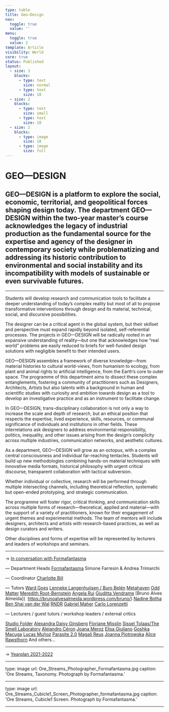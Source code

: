 ```yaml
---
type: table
title: Geo—Design
nav:
  toggle: true
  value: ''
menu:
  toggle: true
  value: 2
template: Article
visibility: World
core: true
status: Published
layout:
  - size: 3
    blocks:
      - type: text
        size: normal
      - type: text
        size: 10
  - size: 2
    blocks:
      - type: text
        size: small
      - type: text
        size: 10
  - size: 2
    blocks:
      - type: image
        size: 10
      - type: image
        size: full
---
```


# GEO—DESIGN

## GEO—DESIGN is a platform to explore the social, economic, territorial, and geopolitical forces shaping design today. The department GEO—DESIGN within the two-year master’s course acknowledges the legacy of industrial production as the fundamental source for the expertise and agency of the designer in contemporary society while problematizing and addressing its historic contribution to environmental and social instability and its incompatibility with models of sustainable or even survivable futures.

---

Students will develop research and communication tools to facilitate a deeper understanding of today’s complex reality but most of all to propose transformative interventions through design and its material, technical, social, and discursive possibilities. 

The designer can be a critical agent in the global system, but their skillset and perspective must expand rapidly beyond isolated, self-referential processes. The projects in GEO—DESIGN will be radically rooted in an expansive understanding of reality—but one that acknowledges how “real world” problems are easily reduced to briefs for well-funded design solutions with negligible benefit to their intended users. 

GEO—DESIGN assembles a framework of diverse knowledge—from material histories to cultural world-views, from humanism to ecology, from plant and animal rights to artificial intelligence, from the Earth’s core to outer space. 
The programme of this department aims to dissect these complex entanglements, fostering a community of practitioners such as Designers, Architects, Artists but also talents with a background in human and scientific studies with curiosity and ambition towards design as a tool to develop an investigative practice and as an instrument to facilitate change. 

In GEO—DESIGN, trans-disciplinary collaboration is not only a way to increase the scale and depth of research, but an ethical position that respects the expertise, lived experience, skills, resources, or communal significance of individuals and institutions in other fields. These interrelations ask designers to address environmental responsibility, politics, inequality, and other issues arising from the design’s complicity across multiple industries, communication networks, and aesthetic cultures. 

As a department, GEO—DESIGN will grow as an octopus, with a complex central consciousness and individual far-reaching tentacles. Students will build up new methodologies combining hands-on material techniques with innovative media formats, historical philosophy with urgent critical discourse, transparent collaboration with tactical subversion. 

Whether individual or collective, research will be performed through multiple intersecting channels, including theoretical reflection, systematic but open-ended prototyping, and strategic communication. 

The programme will foster rigor, critical thinking, and communication skills across multiple forms of research—theoretical, applied and material—with the support of a variety of practitioners, known for their engagement of urgent themes and experimental methods. The team of mentors will include designers, architects and artists with research-based practices, as well as design curators and writers. 

Other disciplines and forms of expertise will be represented by lecturers and leaders of workshops and seminars.

---

→ [In conversation with Formafantasma](https://www.designacademy.nl/p/about-dae/news/in-conversation-with-formafantasma)

— Department Heads
[Formafantasma](https://www.designacademy.nl/p/about-dae/community/formafantasma)
Simone Farresin & Andrea Trimarchi

— Coordinator 
[Charlotte Bijl](/p/about-dae/community/charlotte-bijl)

— Tutors
[Ward Goes](www.wardgoes.com) 
[Lenneke Langenhuijsen / Buro Belén](www.burobelen.com)
[Metahaven](http://metahaven.net)
[Odd Matter](https://oddmatterstudio.com)
[Meredith Root-Bernstein](https://www.linkedin.com/in/meredith-root-bernstein-18685722/?originalSubdomain=fr) 
[Angela Rui](http://www.angelarui.it) 
[Giuditta Vendrame](http://giudittavendrame.net) 
[Bruno Alves Almeida](  https://brunoalvesalmeida.wordpress.com/bruno/)
[Nadine Botha](https://nadinebotha.com)
[Ben Shai van der Wal](https://adbk-nuernberg.de/akademie/professorinnen-und-professoren/ben-shai-van-der-wal/)
[RNDR](https://rndr.studio)
[Gabriel Maher](https://www.gabrielmaher.xyz)
[Carlo Lorenzetti](https://www.carlolorenzetti.com/) 

— Lecturers / guest tutors / workshop leaders / external critics 

[Studio Folder](http://www.studiofolder.it)
[Alexandra Daisy Ginsberg](https://www.daisyginsberg.com) 
[Floriane Misslin](http://florianemisslin.com)
[Sissel Tolaas/The Smell Laboratory](https://www.thesmelllab.com)
[Alejandro Céron](https://alejandroceron.com)
[Joana Meroz](https://www.linkedin.com/in/joana-ozorio-de-almeida-meroz-7112295/?originalSubdomain=nl)
[Elisa Giuliano](https://elisagiuliano.net)
[Goshka Macuga](https://www.katemacgarry.com/artists/41-goshka-macuga/)
[Lucas Muñoz](http://www.lucasmunoz.com/site/)
[Parasite 2.0](https://parasiteparasite.com)
[Magali Reus](http://www.magalireus.com)
[Joanna Piotrowska](https://joannapiotrowska.com)
[Alice Rawsthorn](http://alicerawsthorn.com)
And others...

---

→ [Yearplan 2021-2022](https://designacademyeindhoven.sharepoint.com/:b:/s/MediaforWebsite/EVafhe81KMdFoLls9CteltkBIHI-olB_ixq5Q_07wceocg?e=NierqW)

---

type: image
url: Ore_Streams_Photographer_Formafantasma.jpg
caption: 'Ore Streams, Taxonomy. Photograph by Formafantasma.'

---

type: image
url: Ore_Streams_Cubicle1_Screen_Photographer_formafantasma.jpg
caption: 'Ore Streams, Cubicle1 Screen. Photograph by Formafantasma.'

---
